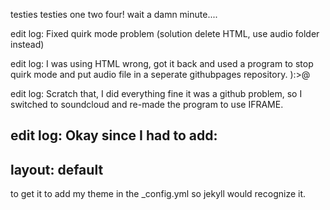 testies testies one two four! wait a damn minute....



edit log: Fixed quirk mode problem (solution delete HTML, use audio folder instead)

edit log: I was using HTML wrong, got it back and used a program to stop quirk mode and put audio file in a seperate githubpages repository. ):>@

edit log: Scratch that, I did everything fine it was a github problem, so I switched to soundcloud and re-made the program to use IFRAME.

edit log: Okay since I had to add:
---
layout: default
---
to get it to add my theme in the _config.yml so jekyll would recognize it.
